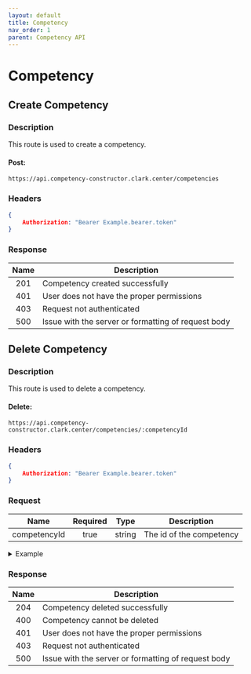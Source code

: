 ```yaml
---
layout: default
title: Competency
nav_order: 1
parent: Competency API
---
```

# Competency

## Create Competency

### Description
This route is used to create a competency.

#### Post: 
```http
https://api.competency-constructor.clark.center/competencies
```

### Headers
```json
{
    Authorization: "Bearer Example.bearer.token"
}
```

### Response

| Name | Description |
|:----:|----|
| 201 | Competency created successfully |
| 401 | User does not have the proper permissions |
| 403 | Request not authenticated |
| 500 | Issue with the server or formatting of request body |

## Delete Competency

### Description
This route is used to delete a competency.

#### Delete:
```http
https://api.competency-constructor.clark.center/competencies/:competencyId
```

### Headers
```json
{
    Authorization: "Bearer Example.bearer.token"
}
```

### Request

| Name | Required | Type | Description |
|:----:|:-----:|:----:|-----|
| competencyId | true | string | The id of the competency |

<details closed markdown="block">
  <summary>
    Example
  </summary>

### Example Http request body
```json
{
    body: {
        competencyId: "ABCD1234"
    }
}
```

### Example Curl request
```bash
curl -X PATCH \
  -H "Content-Type: application/json" \
  -H "Authorization": "Bearer Example.bearer.token" \
  -d '{
        competencyId: "ABCD1234"
    }' \
  -L "https://api.competency-constructor.clark.center/competencies/6112745b84804cf5833aa94c/notes"
```
</details>

### Response

| Name | Description |
|:----:|----|
| 204 | Competency deleted successfully |
| 400 | Competency cannot be deleted |
| 401 | User does not have the proper permissions |
| 403 | Request not authenticated |
| 500 | Issue with the server or formatting of request body |